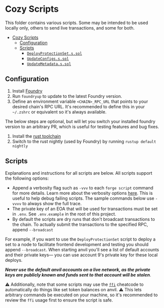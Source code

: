 # Cozy Scripts

This folder contains various scripts.
Some may be intended to be used locally only, others to send live transactions, and some for both.

- [Cozy Scripts](#cozy-scripts)
  - [Configuration](#configuration)
  - [Scripts](#scripts)
    - [`DeployProtectionSet.s.sol`](#deployprotectionsetssol)
    - [`UpdateConfigs.s.sol`](#updateconfigsssol)
    - [`UpdateMetadata.s.sol`](#updatemetadatassol)


## Configuration

1. Install [Foundry](https://book.getfoundry.sh/getting-started/installation.html)
2. Run `foundryup` to update to the latest Foundry version.
3. Define an environment variable `<CHAIN>_RPC_URL` that points to your desired chain's RPC URL.
It's recommended to define this in your `~/.zshrc` or equivalent so it's always available.

The below steps are optional, but will let you switch your installed foundry version to an arbitrary PR, which is useful for testing features and bug fixes.

1. Install the [rust toolchain](https://www.rust-lang.org/tools/install)
2. Switch to the rust nightly (used by Foundry) by running `rustup default nightly`

## Scripts

Explanations and instructions for all scripts are below. All scripts support the following options:

- Append a verbosity flag such as `-vvv` to each `forge script` command for more details.
Learn more about the verbosity options [here](https://book.getfoundry.sh/forge/tests.html#logs-and-traces). This is useful to help debug failing scripts. The sample commands below use `-vvvv` to always show the full trace.
- The private key of an EOA that will be used for transactions must be set in `.env`. See `.env.example` in the root of this project.
- By default the scripts are dry runs that don't broadcast transactions to the chain. To actually submit the transactions to the specified RPC, append `--broadcast`

For example, if you want to use the `DeployProtectionSet` script to deploy a set to a node to facilitate frontend development and testing you should append `--broadcast`.
When starting anvil you'll see a list of default accounts and their private keys&mdash; you can use account 9's private key for these local deploys.

**_Never use the default anvil accounts on a live network, as the private keys are publicly known and funds sent to that account will be stolen_**.

⚠️ Additionally, note that some scripts may use the [`ffi`](https://book.getfoundry.sh/cheatcodes/ffi.html) cheatcode to automatically do things like set token balances on anvil.
⚠️ This lets arbitrary commands be executed on your machine, so it's recommended to review the `ffi` usage first to ensure the script is safe.

